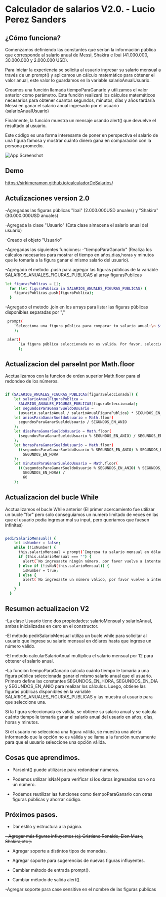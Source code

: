 
# Calculador de salarios V2.0. - Lucio Perez Sanders

## ¿Cómo funciona?
Comenzamos definiendo las constantes que serían la información pública que corresponde al salario anual de Messi, Shakira e Ibai (41.000.000, 30.000.000 y 2.000.000 USD). 

Para iniciar la experiencia se solicita al usuario ingresar su salario mensual a través de un prompt() y aplicamos un cálculo matemático para obtener el valor anual, este valor lo guardamos en la variable salarioAnualUsuario.

Creamos una función llamada tiempoParaGanarlo y utilizamos el valor anterior como parámetro. Esta función realizará los cálculos matemáticos necesarios para obtener cuantos segundos, minutos, días y años tardaría Messi en ganar el salario anual ingresado por el usuario (salarioAnualUsuario)

Finalmente, la función muestra un mensaje usando alert() que devuelve el resultado al usuario.

Este código es una forma interesante de poner en perspectiva el salario de una figura famosa y mostrar cuánto dinero gana en comparación con la persona promedio.

![App Screenshot](https://i1.sndcdn.com/artworks-F11dor2dKfIo0DA6-zRbrxg-t500x500.jpg)
## Demo

https://sirkimeramon.github.io/calculadorDeSalarios/

## Actulizaciones version 2.0

-Agregadas las figuras públicas "Ibai" (2.000.000USD anuales)  y "Shakira" (30.000.000USD anuales)

-Agregada la clase "Usuario" (Esta clase almacena el salario anual del usuario)

-Creado el objeto "Usuario"

-Agregadas las siguientes funciones:
    -"tiempoParaGanarlo" (Realiza los cálculos necesarios para mostrar el tiempo en años,dias,horas y minutos que le tomaría a la figura ganar el mismo salario del usuario).

-Agregado el metodo .push para agregar las figuras públicas de la variable SALARIOS_ANUALES_FIGURAS_PUBLICAS al array figurasPublicas

```bash
let figurasPublicas = [];
  for (let figuraPublica in SALARIOS_ANUALES_FIGURAS_PUBLICAS) {
    figurasPublicas.push(figuraPublica);
  }

```

-Agregado el metodo .join en los arrays para listar las figuras públicas disponibles separadas por ","
```bash
 prompt(
    `Selecciona una figura pública para comparar tu salario anual:\n ${figurasPublicas.join(", ")}.`
    );

 alert(
      `La figura pública seleccionada no es válida. Por favor, selecciona una de las siguientes opciones: ${figurasPublicas.join(", ")}`
      );

```

## Actualizacion del parseInt por Math.floor

Acctualizamos con la funcion de orden superior Math.floor para el redondeo de los números.

```bash

if (SALARIOS_ANUALES_FIGURAS_PUBLICAS[figuraSeleccionada]) {
    let salarioAnualFiguraPublica =
      SALARIOS_ANUALES_FIGURAS_PUBLICAS[figuraSeleccionada];
    let segundosParaGanarSueldoUsuario =
      (usuario.salarioAnual / salarioAnualFiguraPublica) * SEGUNDOS_EN_ANIO;
    let aniosParaGanarSueldoUsuario = Math.floor(
      segundosParaGanarSueldoUsuario / SEGUNDOS_EN_ANIO
    );
    let diasParaGanarSueldoUsuario = Math.floor(
      (segundosParaGanarSueldoUsuario % SEGUNDOS_EN_ANIO) / SEGUNDOS_EN_DIA
    );
    let horasParaGanarSueldoUsuario = Math.floor(
      ((segundosParaGanarSueldoUsuario % SEGUNDOS_EN_ANIO) % SEGUNDOS_EN_DIA) /
        SEGUNDOS_EN_HORA
    );
    let minutosParaGanarSueldoUsuario = Math.floor(
      (((segundosParaGanarSueldoUsuario % SEGUNDOS_EN_ANIO) % SEGUNDOS_EN_DIA) %
        SEGUNDOS_EN_HORA) /
        60
    );

```

## Actualizacion del bucle While

Acctualizamos el bucle While anterior (El primer acercamiento fue utilizar un bucle "for" pero solo conseguiamos un numero limitado de veces en las que el usuario podia ingresar mal su input, pero queriamos que fuesen infinitas)

```bash

pedirSalarioMensual() {
    let isNumber = false;
    while (!isNumber) {
      this.salarioMensual = prompt(`Ingresa tu salario mensual en dólares:`);
      if (this.salarioMensual === "") {
        alert(`No ingresaste ningún número, por favor vuelve a intentarlo.`);
      } else if (!isNaN(this.salarioMensual)) {
        isNumber = true;
      } else {
        alert(`No ingresaste un número válido, por favor vuelve a intentarlo.`);
      }
    }
  }

```

## Resumen actualizacion V2

-La clase Usuario tiene dos propiedades: salarioMensual y salarioAnual, ambas inicializadas en cero en el constructor.

-El método pedirSalarioMensual utiliza un bucle while para solicitar al usuario que ingrese su salario mensual en dólares hasta que ingrese un número válido.

-El método calcularSalarioAnual multiplica el salario mensual por 12 para obtener el salario anual.

-La función tiempoParaGanarlo calcula cuánto tiempo le tomaría a una figura pública seleccionada ganar el mismo salario anual que el usuario. 
Primero define las constantes SEGUNDOS_EN_HORA, SEGUNDOS_EN_DIA y SEGUNDOS_EN_ANIO para realizar los cálculos. Luego, obtiene las figuras públicas disponibles en la variable SALARIOS_ANUALES_FIGURAS_PUBLICAS y las muestra al usuario para que seleccione una.

 Si la figura seleccionada es válida, se obtiene su salario anual y se calcula cuánto tiempo le tomaría ganar el salario anual del usuario en años, días, horas y minutos.
 
 Si el usuario no selecciona una figura válida, se muestra una alerta informando que la opción no es válida y se llama a la función nuevamente para que el usuario seleccione una opción válida.

## Cosas que aprendimos.

- ParseInt() puede utilizarse para redondear números.

- Podemos utilizar isNaN para verificar si los datos ingresados son o no un número.

- Podemos reutilizar las funciones como tiempoParaGanarlo con otras figuras públicas y ahorrar código.

## Próximos pasos.

- Dar estilo y estructura a la página.

~~- Agregar más figuras influyentes (ej: Cristiano Ronaldo, Elon Musk, Shakira,etc ).~~

- Agregar soporte a distintos tipos de monedas.

- Agregar soporte para sugerencias de nuevas figuras influyentes.

- Cambiar método de entrada prompt().

- Cambiar método de salida alert().

-Agregar soporte para case sensitive en el nombre de las figuras públicas



